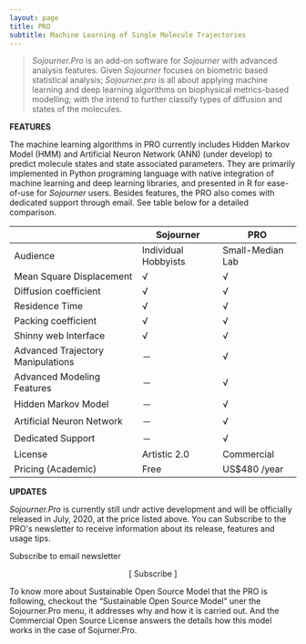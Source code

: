 ```yaml
---
layout: page
title: PRO
subtitle: Machine Learning of Single Molecule Trajectories
---
```




> *Sojourner.Pro* is an add-on software for *Sojourner* with advanced analysis features. Given *Sojourner* focuses on biometric based statistical analysis; *Sojourner.pro* is all about applying machine learning and deep learning algorithms on biophysical metrics-based modelling; with the intend to further classify types of diffusion and states of the molecules. 

**FEATURES**

The machine learning algorithms in PRO currently includes Hidden Markov Model (HMM) and Artificial Neuron Network (ANN) (under develop) to predict molecule states and state associated parameters. They are primarily implemented in Python programing language with native integration of machine learning and deep learning libraries, and presented in R for ease-of-use for *Sojourner* users. Besides features, the PRO also comes with dedicated support through email. See table below for a detailed comparison.

|                                   | **Sojourner**        | **PRO**          |
| --------------------------------- | -------------------- | ---------------- |
| Audience                          | Individual Hobbyists | Small-Median Lab |
| Mean Square Displacement          | √                    | √                |
| Diffusion coefficient             | √                    | √                |
| Residence  Time                   | √                    | √                |
| Packing  coefficient              | √                    | √                |
| Shinny  web Interface             | √                    | √                |
| Advanced Trajectory Manipulations | －                   | √                |
| Advanced Modeling Features        | －                   | √                |
| Hidden Markov Model               | －                   | √                |
| Artificial Neuron Network         | －                   | √                |
| Dedicated Support                 | －                   | √                |
| License                           | Artistic  2.0        | Commercial       |
| Pricing (Academic)                | Free                 | US$480  /year    |

**UPDATES**

*Sojourner.Pro* is currently still undr active development and will be officially released in July, 2020, at the price listed above. You can Subscribe to the PRO's newsletter to receive information about its release, features and usage tips. 

Subscribe to email newsletter

<center>[ Subscribe ]  </center>



To know more about Sustainable Open Source Model that the PRO is following, checkout the “Sustainable Open Source Model”  uner the Sojourner.Pro menu, it addresses why and how it is carried out. And the Commercial Open Source License answers the details how this model works in the case of Sojurner.Pro. 







